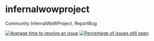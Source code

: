 # infernalwowproject
Community InfernalWoWProject, ReportBug

[![Average time to resolve an issue](http://isitmaintained.com/badge/resolution/buddyqc69/infernalwowproject.svg)](http://isitmaintained.com/project/buddyqc69/infernalwowproject "Average time to resolve an issue")
[![Percentage of issues still open](http://isitmaintained.com/badge/open/buddyqc69/infernalwowproject.svg)](http://isitmaintained.com/project/buddyqc69/infernalwowproject "Percentage of issues still open")
